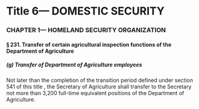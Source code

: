 
# Title 6— DOMESTIC SECURITY
### CHAPTER 1— HOMELAND SECURITY ORGANIZATION
#### § 231. Transfer of certain agricultural inspection functions of the Department of Agriculture
##### (g) Transfer of Department of Agriculture employees

Not later than the completion of the transition period defined under section 541 of this title , the Secretary of Agriculture shall transfer to the Secretary not more than 3,200 full-time equivalent positions of the Department of Agriculture.
